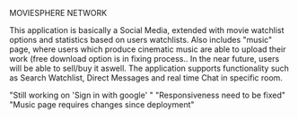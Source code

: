 MOVIESPHERE NETWORK


This application is basically a Social Media, extended with movie watchlist options and statistics based on users watchlists. 
Also includes "music" page, where users which produce cinematic music are able to upload their work (free download option is in fixing process.. 
In the near future, users will be able to sell/buy it aswell.
The application supports functionality such as Search Watchlist, Direct Messages and real time Chat in specific room.




"Still working on 'Sign in with google' "
"Responsiveness need to be fixed"
"Music page requires changes since deployment"
